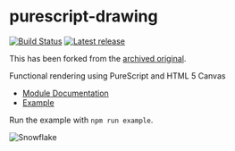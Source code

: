 # purescript-drawing

[![Build Status](https://travis-ci.org/purescript-contrib/purescript-drawing.svg?branch=master)](https://travis-ci.org/purescript-contrib/purescript-drawing)
[![Latest release](http://img.shields.io/bower/v/purescript-drawing.svg)](https://github.com/purescript-contrib/purescript-drawing/releases)

This has been forked from the [archived original](https://github.com/paf31/purescript-drawing).

Functional rendering using PureScript and HTML 5 Canvas

- [Module Documentation](generated-docs/Graphics/Drawing.md)
- [Example](example/Main.purs)

Run the example with `npm run example`.

![Snowflake](Snowflake.png "Snowflake")
